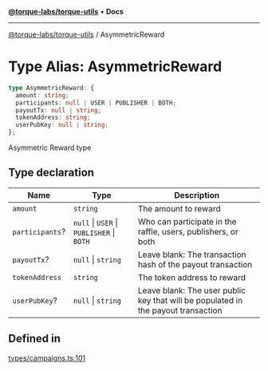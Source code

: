 [**@torque-labs/torque-utils**](../README.md) • **Docs**

***

[@torque-labs/torque-utils](../README.md) / AsymmetricReward

# Type Alias: AsymmetricReward

```ts
type AsymmetricReward: {
  amount: string;
  participants: null | USER | PUBLISHER | BOTH;
  payoutTx: null | string;
  tokenAddress: string;
  userPubKey: null | string;
};
```

Asymmetric Reward type

## Type declaration

| Name | Type | Description |
| ------ | ------ | ------ |
| `amount` | `string` | The amount to reward |
| `participants`? | `null` \| `USER` \| `PUBLISHER` \| `BOTH` | Who can participate in the raffle, users, publishers, or both |
| `payoutTx`? | `null` \| `string` | Leave blank: The transaction hash of the payout transaction |
| `tokenAddress` | `string` | The token address to reward |
| `userPubKey`? | `null` \| `string` | Leave blank: The user public key that will be populated in the payout transaction |

## Defined in

[types/campaigns.ts:101](https://github.com/torque-labs/torque-utils/blob/3bd29ca22f900f1cf2686f7f240bf82e15337207/types/campaigns.ts#L101)

